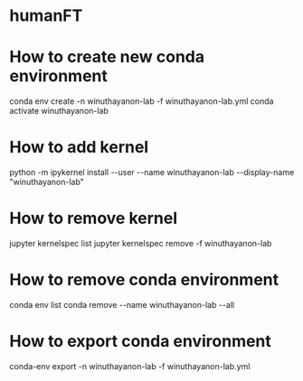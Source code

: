 # humanFT

# How to create new conda environment
conda env create -n winuthayanon-lab -f winuthayanon-lab.yml
conda activate winuthayanon-lab

# How to add kernel
python -m ipykernel install --user --name winuthayanon-lab --display-name "winuthayanon-lab"

# How to remove kernel
jupyter kernelspec list
jupyter kernelspec remove -f winuthayanon-lab

# How to remove conda environment
conda env list
conda remove --name winuthayanon-lab --all

# How to export conda environment
conda-env export -n winuthayanon-lab -f winuthayanon-lab.yml 
